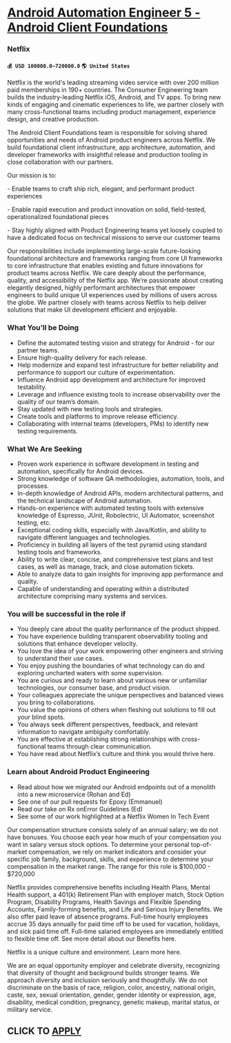 # [Android Automation Engineer 5 - Android Client Foundations](https://www.remotewlb.com/apply/android-automation-engineer-5-android-client-foundations-90043)  
### Netflix  
#### `💰 USD 100000.0~720000.0` `🌎 United States`  

Netflix is the world's leading streaming video service with over 200 million paid memberships in 190+ countries. The Consumer Engineering team builds the industry-leading Netflix iOS, Android, and TV apps. To bring new kinds of engaging and cinematic experiences to life, we partner closely with many cross-functional teams including product management, experience design, and creative production.

The Android Client Foundations team is responsible for solving shared opportunities and needs of Android product engineers across Netflix. We build foundational client infrastructure, app architecture, automation, and developer frameworks with insightful release and production tooling in close collaboration with our partners.

Our mission is to:

\- Enable teams to craft ship rich, elegant, and performant product experiences

\- Enable rapid execution and product innovation on solid, field-tested, operationalized foundational pieces

\- Stay highly aligned with Product Engineering teams yet loosely coupled to have a dedicated focus on technical missions to serve our customer teams

Our responsibilities include implementing large-scale future-looking foundational architecture and frameworks ranging from core UI frameworks to core infrastructure that enables existing and future innovations for product teams across Netflix. We care deeply about the performance, quality, and accessibility of the Netflix app. We’re passionate about creating elegantly designed, highly performant architectures that empower engineers to build unique UI experiences used by millions of users across the globe. We partner closely with teams across Netflix to help deliver solutions that make UI development efficient and enjoyable.

### What You’ll be Doing

  * Define the automated testing vision and strategy for Android - for our partner teams.
  * Ensure high-quality delivery for each release.
  * Help modernize and expand test infrastructure for better reliability and performance to support our culture of experimentation.
  * Influence Android app development and architecture for improved testability.
  * Leverage and influence existing tools to increase observability over the quality of our team’s domain.
  * Stay updated with new testing tools and strategies. 
  * Create tools and platforms to improve release efficiency.
  * Collaborating with internal teams (developers, PMs) to identify new testing requirements.

### What We Are Seeking

  * Proven work experience in software development in testing and automation, specifically for Android devices.
  * Strong knowledge of software QA methodologies, automation, tools, and processes.
  * In-depth knowledge of Android APIs, modern architectural patterns, and the technical landscape of Android automation.
  * Hands-on experience with automated testing tools with extensive knowledge of Espresso, JUnit, Robolectric, UI Automator, screenshot testing, etc.
  * Exceptional coding skills, especially with Java/Kotlin, and ability to navigate different languages and technologies.
  * Proficiency in building all layers of the test pyramid using standard testing tools and frameworks.
  * Ability to write clear, concise, and comprehensive test plans and test cases, as well as manage, track, and close automation tickets.
  * Able to analyze data to gain insights for improving app performance and quality.
  * Capable of understanding and operating within a distributed architecture comprising many systems and services.

### You will be successful in the role if

  * You deeply care about the quality performance of the product shipped.
  * You have experience building transparent observability tooling and solutions that enhance developer velocity.
  * You love the idea of your work empowering other engineers and striving to understand their use cases.
  * You enjoy pushing the boundaries of what technology can do and exploring uncharted waters with some supervision.
  * You are curious and ready to learn about various new or unfamiliar technologies, our consumer base, and product vision.
  * Your colleagues appreciate the unique perspectives and balanced views you bring to collaborations.
  * You value the opinions of others when fleshing out solutions to fill out your blind spots.
  * You always seek different perspectives, feedback, and relevant information to navigate ambiguity comfortably.
  * You are effective at establishing strong relationships with cross-functional teams through clear communication.
  * You have read about Netflix’s culture and think you would thrive here.

### Learn about Android Product Engineering

  * Read about how we migrated our Android endpoints out of a monolith into a new microservice (Rohan and Ed)
  * See one of our pull requests for Epoxy (Emmanuel)
  * Read our take on Rx onError Guidelines (Ed)
  * See some of our work highlighted at a Netflix Women In Tech Event

Our compensation structure consists solely of an annual salary; we do not have bonuses. You choose each year how much of your compensation you want in salary versus stock options. To determine your personal top-of-market compensation, we rely on market indicators and consider your specific job family, background, skills, and experience to determine your compensation in the market range. The range for this role is $100,000 - $720,000

Netflix provides comprehensive benefits including Health Plans, Mental Health support, a 401(k) Retirement Plan with employer match, Stock Option Program, Disability Programs, Health Savings and Flexible Spending Accounts, Family-forming benefits, and Life and Serious Injury Benefits. We also offer paid leave of absence programs. Full-time hourly employees accrue 35 days annually for paid time off to be used for vacation, holidays, and sick paid time off. Full-time salaried employees are immediately entitled to flexible time off. See more detail about our Benefits here.

Netflix is a unique culture and environment. Learn more here.

We are an equal opportunity employer and celebrate diversity, recognizing that diversity of thought and background builds stronger teams. We approach diversity and inclusion seriously and thoughtfully. We do not discriminate on the basis of race, religion, color, ancestry, national origin, caste, sex, sexual orientation, gender, gender identity or expression, age, disability, medical condition, pregnancy, genetic makeup, marital status, or military service.

  
## CLICK TO [APPLY](https://www.remotewlb.com/apply/android-automation-engineer-5-android-client-foundations-90043)

